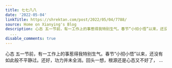```yaml
---
title: 七七八八
date: '2022-05-04'
linkTitle: https://shrektan.com/post/2022/05/04/7788/
source: Home on Xianying's Blog
description: 心态 五一节前，有一工作上的事惹得我特别生气。春节“小彻小悟”以来，还没有如此般不平静过。还好，功力并未全消。回头一想，根源还是心态又不好了，
  ...
disable_comments: true
---
```

心态 五一节前，有一工作上的事惹得我特别生气。春节“小彻小悟”以来，还没有如此般不平静过。还好，功力并未全消。回头一想，根源还是心态又不好了， ...